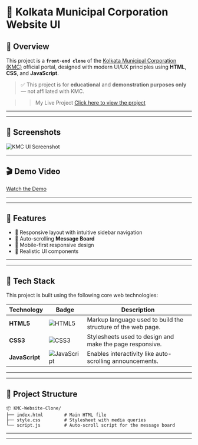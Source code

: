 # 🌆 Kolkata Municipal Corporation Website UI

## 📌 Overview

This project is a **`front-end clone`** of the [Kolkata Municipal Corporation (KMC)](https://www.kmcgov.in/KMCPortal/jsp/KMCPortalHome1.jsp) official portal, designed with modern UI/UX principles using **HTML**, **CSS**, and **JavaScript**.

> ✅ This project is for **educational** and **demonstration purposes only** — not affiliated with KMC.

>> My Live Project [Click here to view the project](https://priyash-das.github.io/Kolkata-Municipal-Corporation-Website-UI)

---
---

## 📸 Screenshots

![KMC UI Screenshot](https://github.com/Priyash-Das/Photos/blob/main/Kolkata%20Municipal%20Corporation%20Website%20UI.png)

---

## 🎬 Demo Video

[Watch the Demo](https://drive.google.com/drive/folders/11KfjaAawLplomggs2I8DgBHCMZ0-vTBd?usp=sharing)

---
---

## 🎯 Features

- 🎨 Responsive layout with intuitive sidebar navigation
- 📰 Auto-scrolling **Message Board**
- 📱 Mobile-first responsive design
- 📸 Realistic UI components

---
---

## 🧱 Tech Stack

This project is built using the following core web technologies:

| Technology     | Badge                                                                                   | Description                                                        |
|----------------|------------------------------------------------------------------------------------------|--------------------------------------------------------------------|
| **HTML5**      | ![HTML5](https://img.shields.io/badge/HTML5-E34F26?style=flat&logo=html5&logoColor=white) | Markup language used to build the structure of the web page.       |
| **CSS3**       | ![CSS3](https://img.shields.io/badge/CSS3-1572B6?style=flat&logo=css3&logoColor=white)   | Stylesheets used to design and make the page responsive.           |
| **JavaScript** | ![JavaScript](https://img.shields.io/badge/JavaScript-F7DF1E?style=flat&logo=javascript&logoColor=black) | Enables interactivity like auto-scrolling announcements.           |

---
---

## 📂 Project Structure

```plaintext
📦 KMC-Website-Clone/
├── index.html        # Main HTML file
├── style.css         # Stylesheet with media queries
└── script.js         # Auto-scroll script for the message board
```

---
---

